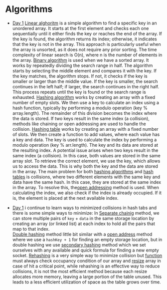 # Algorithms

- [Day 1](./day%201)
  [Linear alghoritm](./day%201/linearAlghs.js) is a simple algorithm to find a specific key in an unordered array. It starts at the first element and checks each one sequentially until it either finds the key or reaches the end of the array. If the key is found, the algorithm returns its index; otherwise, it indicates that the key is not in the array. This approach is particularly useful when the array is unsorted, as it does not require any prior sorting. The time complexity of linear search is O(n), where n is the number of elements in the array.
  [Binary algorithm](./day%201/binaryAlghs.js) is used when we have a sorted array. It works by repeatedly dividing the search range in half. The algorithm starts by selecting the middle element and compares it with the key. If the key matches, the algorithm stops. If not, it checks if the key is smaller or larger than the middle value. If the key is smaller, the search continues in the left half; if larger, the search continues in the right half. This process repeats until the key is found or the search range is exhausted.
  [Hashing algorithm](./day%201/hashAlghs.js) works by creating an array with a fixed number of empty slots. We then use a key to calculate an index using a hash function, typically by performing a modulo operation (key % array.length). The remainder of this division becomes the index where the data is stored. If two keys result in the same index (a collision), methods like chaining or open addressing are used to handle the collision.
  [Hashing table](./day%201/hashAlghs.js) works by creating an array with a fixed number of slots. We then create a function to add values, where each value has a key and data. The key is used to calculate the index by performing a modulo operation (key % arr.length). The key and its data are stored at the resulting index. A potential issue arises when two keys result in the same index (a collision). In this case, both values are stored in the same array slot. To retrieve the correct element, we use the key, which allows us to access the data. This is why both the key and the data are stored in the array.
  The main problem for both [hashing algorithms](./day%201/hashAlghs.js) and [hash tables](./day%201/hashAlghs.js) is collisions, where two different elements with the same key and data have the same hash. In this case, they are stored at the same index in the array. To resolve this, the[open addressing](./day%201/openAddressing.js) method is used. When calculating the index, we also check if the index is already occupied. If it is, the element is placed at the next available index.

- [Day 1](./day%202) i continue to learn ways to minimized collisions in hash tabs and there is some simple ways to minimize:
  In [Separate chainig](./day%202/separateChaining.js) method, we can store multiple pairs of `key` + `data` in the same storage location by creating an array (or linked list) at each index to hold all the pairs that map to that index.  
  [Double hashing](./day%202/doubleHashing.js) method little bit similar with a [open address](./day%201/openAddressing.js) method where we use a `hashKey + 1` for finding an empty storage location, but in double hashing we use [secondary hashing](./day%202/doubleHashing.js#L10) method which we set ourselves with any available and quick formula for finding a new empty socket.
  [Rehashing](./day%202/rehashing.js) is a very simple way to minimize collision but [function](./day%202/rehashing.js#L26) must always check occupancy condition of our array and [resize](./day%202/rehashing.js#L11) array in case of hit a critical point, while rehashing is an effective way to reduce collisions, it is not the most efficient method because each resize allocates more memory, leaving a large portion of the table unused. This leads to a less efficient utilization of space as the table grows over time.
